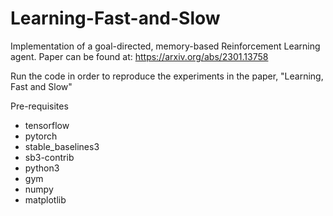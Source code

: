 # Learning-Fast-and-Slow
Implementation of a goal-directed, memory-based Reinforcement Learning agent.
Paper can be found at: https://arxiv.org/abs/2301.13758

Run the code in order to reproduce the experiments in the paper, "Learning, Fast and Slow"

Pre-requisites
- tensorflow
- pytorch
- stable_baselines3
- sb3-contrib
- python3
- gym
- numpy
- matplotlib

